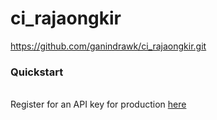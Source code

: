 # ci_rajaongkir
https://github.com/ganindrawk/ci_rajaongkir.git

<h3>Quickstart</h3><br/>
Register for an API key for production <a href="https://rajaongkir.com" target="_blank">here</a> </br>
